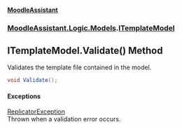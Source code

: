 #### [MoodleAssistant](index.md 'index')
### [MoodleAssistant.Logic.Models](MoodleAssistant.Logic.Models.md 'MoodleAssistant.Logic.Models').[ITemplateModel](MoodleAssistant.Logic.Models.ITemplateModel.md 'MoodleAssistant.Logic.Models.ITemplateModel')

## ITemplateModel.Validate() Method

Validates the template file contained in the model.

```csharp
void Validate();
```

#### Exceptions

[ReplicatorException](MoodleAssistant.Logic.Utils.ReplicatorException.md 'MoodleAssistant.Logic.Utils.ReplicatorException')  
Thrown when a validation error occurs.